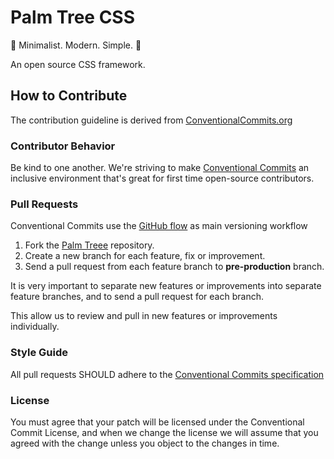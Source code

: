 # Palm Tree CSS

🌴 Minimalist. Modern. Simple. 🌴 

An open source CSS framework. 

## How to Contribute

The contribution guideline is derived from [ConventionalCommits.org](https://www.conventionalcommits.org/)

### Contributor Behavior

Be kind to one another. We're striving to make [Conventional Commits](https://www.conventionalcommits.org/) an inclusive environment that's great for first time open-source contributors.

### Pull Requests

Conventional Commits use the [GitHub flow](https://guides.github.com/introduction/flow/) as main versioning workflow

1. Fork the [Palm Treee](https://github.com/adonyssantos/palm-treee-css) repository.
2. Create a new branch for each feature, fix or improvement.
3. Send a pull request from each feature branch to **pre-production** branch.

It is very important to separate new features or improvements into separate feature branches, and to send a pull request for each branch.

This allow us to review and pull in new features or improvements individually.

### Style Guide

All pull requests SHOULD adhere to the [Conventional Commits specification](https://conventionalcommits.org/)

### License

You must agree that your patch will be licensed under the Conventional Commit License, and when we change the license we will assume that you agreed with the change unless you object to the changes in time.
